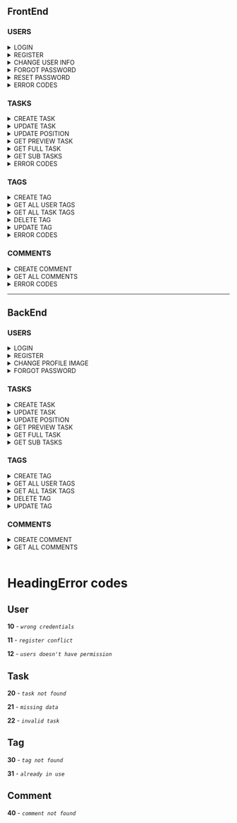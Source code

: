 ## FrontEnd

### USERS

<details>
<summary>LOGIN</summary>

## Request

**Endpoint:** `POST` http://localhost:8086/todo/users/login

**Body:**

```json
{
  "username": "STRING",
  "password": "STRING"
}
```

</details>
<details>
<summary>REGISTER</summary>

## Request

**Endpoint:** `POST` http://localhost:8086/todo/users/register

**Body:**

```json
{
  "email": "string",
  "firstName": "string",
  "lastName": "string",
  "profileImage": "string",
  "username": "string",
  "password": "string"
}
```

</details>
<details>
<summary>CHANGE USER INFO</summary>

## Request

**Endpoint:** `PATCH` http://localhost:8086/todo/users/{userId}

**Body:**

```json
{
  
  "firstName": "string",
  "lastName": "string",
  "username": "string",
  "password": "string",
  "currentPassword": "string"

}
```

</details>
<details>
<summary>FORGOT PASSWORD</summary>

## Request

**Endpoint:** `PATCH` http://localhost:8086/todo/users/forgot_password

**Body:**

```json
{
  "email": "string"
}
```

</details>

<details>
<summary>RESET PASSWORD</summary>

## Request

**Endpoint:** `PATCH` http://localhost:8086/todo/users/reset-password

**Body:**

```json
{
  "token": "string",
  "newPassword": "string"
}
```

</details>

<details>
<summary>ERROR CODES</summary>

<h3>401</h3>

```
{
        "message": "Wrong credentials",
        "type": "....",
        "code": 10,
        "timestemp": date
}
```

<h3>403</h3>

```
{
        "message": "User don't have permission",
        "type": "....",
        "code": 12,
        "timestemp": date
}
```

<h3>409</h3>

```
{
        "message": "Register conflict",
        "type": "....",
        "code": 11,
        "timestemp": date
}
```

</details>

### TASKS

<details>
<summary>CREATE TASK</summary>

## Request

**Endpoint:** `POST` http://localhost:8086/todo/tasks/v1

**Body:**

```json
{
  "title": "string",
  "description": "string",
  "date": "31-03-2023",
  "userId": 0,
  "parentId": 0,
  "position": 0
}
```

</details>
<details>
<summary>UPDATE TASK</summary>

## Request

**Endpoint:** `PATCH` http://localhost:8086/todo/tasks/v1/{taskId}

**Body:**

```json
{
  "title": "String",
  "description": "String",
  "isDone": "Boolean",
  "date": "String",
  "isFavorite": "Boolean",
  "disabled": "Boolean"
}
```

</details>
<details>
<summary>UPDATE POSITION</summary>

## Request

**Endpoint:** `PATCH` http://localhost:8086/todo/tasks/v1/change-position

**Body:**

```json
[
  {
    "taskId": "Integer",
    "position": "Integer",
    "parentId": "Integer"
  },
  {
    "taskId": "Integer",
    "position": "Integer",
    "parentId": "Integer"
  }
]
```

</details>
<details>
<summary>GET PREVIEW TASK</summary>

## Request

**Endpoint:** `GET` http://localhost:8086/todo/tasks/preview/{userId}

**Body:**

```json
{}
```

</details>
<details>
<summary>GET FULL TASK</summary>

## Request

**Endpoint:** `GET` http://localhost:8086/todo/tasks/v1/{taskId}/{userId}

**Body:**

```json
{}
```

</details>
<details>
<summary>GET SUB TASKS</summary>

## Request

**Endpoint:** `GET` http://localhost:8086/todo/tasks/v1/{parentId}

**Body:**

```json
{}
```

</details>

<details>
<summary>ERROR CODES</summary>

<h3>400</h3>

```
{
        "message": "Missing data o creation task",
        "type": "....",
        "code": 21,
        "timestemp": date
}
```

<h3>400</h3>

```
{
        "message": "Invalid task",
        "type": "....",
        "code": 22,
        "timestemp": date
}
```

<h3>404</h3>

```
{
        "message": "Task not found",
        "type": "....",
        "code": 20,
        "timestemp": date
}
```

</details>

### TAGS

<details>
<summary>CREATE TAG</summary>

## Request

**Endpoint:** `POST` http://localhost:8086/todo/tags/v1

**Body:**

```json
{
  "name": "String",
  "color": "String",
  "userId": "Integer",
  "taskId": "Integer"
}
```

</details>
<details>
<summary>GET ALL USER TAGS</summary>

## Request

**Endpoint:** `GET` http://localhost:8086/todo/tags/v1/users/{userId}

**Body:**

```json
{}
```

</details>
<details>
<summary>GET ALL TASK TAGS</summary>

## Request

**Endpoint:** `GET` http://localhost:8086/todo/tags/v1/task/{taskId}

**Body:**

```json
{}
```

</details>
<details>
<summary>DELETE TAG</summary>

## Request

**Endpoint:** `DELETE` http://localhost:8086/todo/tags/{taskId}/{tagId}

**Body:**

```json
{}
```

</details>
<details>
<summary>UPDATE TAG</summary>

## Request

**Endpoint:** `PUT` http://localhost:8086/todo/tags/v1/{taskId}

**Body:**

```json
[
  {
    "name": "string",
    "color": "string",
    "userId": "integer",
    "taskId": "integer"
  }
]
```

</details>

<details>
<summary>ERROR CODES</summary>

<h3>404</h3>

```
{
        "message": "Tag not found",
        "type": "....",
        "code": 30,
        "timestemp": date
}
```

</details>

### COMMENTS

<details>
<summary>CREATE COMMENT</summary>

## Request

**Endpoint:** `POST` http://localhost:8086/todo/comments/v1

**Body:**

```json
{
  "description": "String",
  "taskId": "Integer"
}
```

</details>
<details>
<summary>GET ALL COMMENTS</summary>

## Request

**Endpoint:** `GET` http://localhost:8086/todo/comments/v1/{taskId}

**Body:**

```json
{}
```

</details>

<details>
<summary>ERROR CODES</summary>

<h3>404</h3>

```
{
        "message": "Comment not found",
        "type": "....",
        "code": 30,
        "timestemp": date
}
```

</details>

---

## BackEnd

### USERS

<details>
<summary>LOGIN</summary>

## Request

**Endpoint:** `POST` http://localhost:8086/todo/users/login

**Body:**

```json
{
  "userId": "Integer",
  "firstName": "string",
  "lastName": "string",
  "username": "string",
  "email": "string",
  "groupsURL": "string",
  "tasksPreviewsURL": "string"
}
```

</details>
<details>
<summary>REGISTER</summary>

## Request

**Endpoint:** `POST` http://localhost:8086/todo/users/register

**Body:**

```json
{
  "userId": 0,
  "firstName": "string",
  "lastName": "string",
  "profileImage": "string",
  "username": "string",
  "email": "string",
  "groupsURL": "string",
  "tasksPreviewsURL": "string"
}
```

</details>
<details>
<summary>CHANGE PROFILE IMAGE</summary>

## Request

**Endpoint:** `PATCH` http://localhost:8086/todo/users/{userId}/profile_image

**Body:**

```json
{
  "profileImage": "String"
}
```

</details>
<details>
<summary>FORGOT PASSWORD</summary>

## Request

**Endpoint:** `PATCH` http://localhost:8086/todo/users/forgot_password

**Body:**

```json
{}
```

</details>

### TASKS

<details>
<summary>CREATE TASK</summary>

## Request

**Endpoint:** `POST` http://localhost:8086/todo/tasks/v1

**Body:**

```json
{
  "taskId": "Integer",
  "parentId": "Integer",
  "position": "Integer",
  "title": "string",
  "date": "03-04-2023",
  "isDone": "Boolean",
  "isFavorite": "Boolean",
  "taskURL": "string",
  "tags": [
    {
      "tagId": "Integer",
      "name": "string",
      "color": "string"
    }
  ],
  "expired": "Boolean"
}
```

</details>
<details>
<summary>UPDATE TASK</summary>

## Request

**Endpoint:** `PATCH` http://localhost:8086/todo/tasks/v1/{taskId}

**Body:**

```json
{
  "title": "String",
  "description": "String",
  "isDone": "Boolean",
  "date": "String",
  "isFavorite": "Boolean",
  "disabled": "Boolean"
}
```

</details>
<details>
<summary>UPDATE POSITION</summary>

## Request

**Endpoint:** `PATCH` http://localhost:8086/todo/tasks/v1/change-position

**Body:**

```json
[
  {
    "taskId": "Integer",
    "position": "Integer",
    "parentId": "Integer"
  },
  {
    "taskId": "Integer",
    "position": "Integer",
    "parentId": "Integer"
  }
]
```

</details>
<details>
<summary>GET PREVIEW TASK</summary>

## Request

**Endpoint:** `GET` http://localhost:8086/todo/tasks/preview/{taskId}

**Body:**

```json
[
  {
    "taskId": "Integer",
    "parentId": "Integer",
    "position": "Integer",
    "title": "string",
    "date": "03-04-2023",
    "isDone": "Boolean",
    "isFavorite": "Boolean",
    "taskURL": "string",
    "tags": [
      {
        "tagId": "Integer",
        "name": "string",
        "color": "string"
      }
    ],
    "expired": "Boolean"
  }
]
```

</details>
<details>
<summary>GET FULL TASK</summary>

## Request

**Endpoint:** `GET` http://localhost:8086/todo/tasks/v1/{taskId}/{userId}

**Body:**

```json
{
  "taskId": "Integer",
  "title": "string",
  "description": "string",
  "isDone": "Boolean",
  "date": "03-04-2023",
  "expired": "Boolean",
  "isFavorite": "Boolean",
  "parentId": "Integer",
  "position": "Integer",
  "tags": [
    {
      "tagId": "Integer",
      "name": "string",
      "color": "string"
    }
  ],
  "commentsURL": "string"
}
```

</details>
<details>
<summary>GET SUB TASKS</summary>

## Request

**Endpoint:** `GET` http://localhost:8086/todo/tasks/v1/{parentId}

**Body:**

```json
[
  {
    "taskId": "Integer",
    "parentId": "Integer",
    "position": "Integer",
    "title": "string",
    "date": "03-04-2023",
    "isDone": "Boolean",
    "isFavorite": "Boolean",
    "taskURL": "string",
    "tags": [
      {
        "tagId": "Integer",
        "name": "string",
        "color": "string"
      }
    ],
    "expired": "Boolean"
  }
]
```

</details>

### TAGS

<details>
<summary>CREATE TAG</summary>

## Request

**Endpoint:** `POST` http://localhost:8086/todo/tags/v1

**Body:**

```json
{
  "tagId": "Integer",
  "name": "String",
  "color": "String"
}
```

</details>
<details>
<summary>GET ALL USER TAGS</summary>

## Request

**Endpoint:** `GET` http://localhost:8086/todo/tags/v1/users/{userId}

**Body:**

```json
[
  {
    "tagId": "Integer",
    "name": "string",
    "color": "string"
  }
]
```

</details>
<details>
<summary>GET ALL TASK TAGS</summary>

## Request

**Endpoint:** `GET` http://localhost:8086/todo/tags/v1/task/{taskId}

**Body:**

```json
[
  {
    "tagId": "Integer",
    "name": "string",
    "color": "string"
  }
]
```

</details>
<details>
<summary>DELETE TAG</summary>

## Request

**Endpoint:** `DELETE` http://localhost:8086/todo/tags/{taskId}/{tagId}

**Body:**

```json
{}
```

</details>
<details>
<summary>UPDATE TAG</summary>

## Request

**Endpoint:** `PUT` http://localhost:8086/todo/tags/v1/{taskId}

**Body:**

```json
[
  {
    "tagId": "integer",
    "name": "string",
    "color": "string"
  }
]
```

</details>

### COMMENTS

<details>
<summary>CREATE COMMENT</summary>

## Request

**Endpoint:** `POST` http://localhost:8086/todo/comments/v1

**Body:**

```json
{
  "commentId": "Integer",
  "description": "string",
  "taskId": "Integer"
}
```

</details>
<details>
<summary>GET ALL COMMENTS</summary>

## Request

**Endpoint:** `GET` http://localhost:8086/todo/comments/{taskId}

**Body:**

```json
[
  {
    "commentId": "Integer",
    "description": "string",
    "taskId": "Integer"
  }
]
```

</details>
</br>

# HeadingError codes

## User

**10** - _`wrong credentials`_

**11** - _`register conflict`_

**12** - _`users doesn't have permission`_

## Task

**20** - _`task not found`_

**21** - _`missing data`_

**22** - _`invalid task`_

## Tag

**30** - _`tag not found`_

**31** - _`already in use`_

## Comment

**40** - _`comment not found`_
